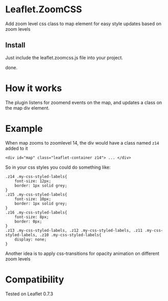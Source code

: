 Leaflet.ZoomCSS
===============

Add zoom level css class to map element for easy style updates based on zoom levels

Install
-------

Just include the leaflet.zoomcss.js file into your project.

done.


How it works
===========

The plugin listens for zoomend events on the map, and updates a class on the map div element.

Example
=======
When map zooms to zoomlevel 14, the div would have a class named `z14` added to it

`<div id="map" class="leaflet-container z14"> ... </div>`

So in your css styles you could do something like:

```
.z14 .my-css-styled-labels{
    font-size: 12px;
    border: 1px solid grey;
}
.z15 .my-css-styled-labels{
    font-size: 10px;
    border: 1px solid grey;
}
.z16 .my-css-styled-labels{
    font-size: 8px;
    border: 0px;
}
.z13 .my-css-styled-labels, .z12 .my-css-styled-labels, .z11 .my-css-styled-labels, .z10 .my-css-styled-labels{
    display: none;
}
```

Another idea is to apply css-transitions for opacity animation on different zoom levels

Compatibility
=============

Tested on Leaflet 0.7.3